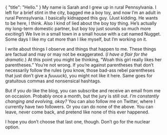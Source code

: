 {
    "title": "Hello."
}
My name is Sarah and I grew up in rural Pennsylvania. I left for a brief stint in the city, bagged me a boy toy, and now I’m an adult in rural Pennsylvania. I basically kidnapped this guy. (Just kidding. He wants to be here, I think. Also I kind of lied about the boy toy thing. He’s actually my long-term domestic partner, but boy toy just sounds so much more _exciting!_) We live in a small town in a small house with a cat named Nugget. Some days I like my cat more than I like myself, but I’m working on it. 

I write about things I observe and things that happen to me. These things are factual and may or may not be exaggerated. (_I have a flair for the dramatic._) At this point you might be thinking, “Woah this girl really likes her parentheses.” You’re not wrong. If you’re against parentheses that don’t necessarily follow the rules (you know, those bad-ass rebel parentheses that just don’t give a _fuuuuck_), you might not like it here. Same goes for gratuitous commas and nonsensical hashtags.

But if you _do_ like the blog, you can subscribe and receive an email from me on occasion. Probably once a month, but the jury is still out. _I’m constantly changing and evolving, okay?_ You can also follow me on Twitter, where I currently have two followers. Or you can do none of the above. You can leave, never come back, and pretend like none of this ever happened.

I hope you don’t choose that last one, though. Don’t go for the nuclear option.
